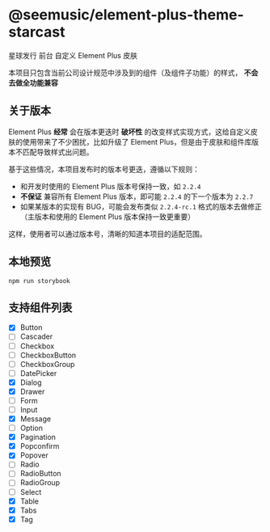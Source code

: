 # @seemusic/element-plus-theme-starcast

星球发行 前台 自定义 Element Plus 皮肤

本项目只包含当前公司设计规范中涉及到的组件（及组件子功能）的样式， **不会去做全功能兼容**

## 关于版本
Element Plus **经常** 会在版本更迭时 **破坏性** 的改变样式实现方式，这给自定义皮肤的使用带来了不少困扰，比如升级了 Element Plus，但是由于皮肤和组件库版本不匹配导致样式出问题。

基于这些情况，本项目发布时的版本号更迭，遵循以下规则：
* 和开发时使用的 Element Plus 版本号保持一致，如 `2.2.4`
* **不保证** 兼容所有 Element Plus 版本，即可能 `2.2.4` 的下一个版本为 `2.2.7`
* 如果某版本的实现有 BUG，可能会发布类似 `2.2.4-rc.1` 格式的版本去做修正（主版本和使用的 Element Plus 版本保持一致更重要）

这样，使用者可以通过版本号，清晰的知道本项目的适配范围。

## 本地预览

```
npm run storybook
```

## 支持组件列表

- [x] Button
- [ ] Cascader
- [ ] Checkbox
- [ ] CheckboxButton
- [ ] CheckboxGroup
- [ ] DatePicker
- [x] Dialog
- [x] Drawer
- [ ] Form
- [ ] Input
- [x] Message
- [ ] Option
- [x] Pagination
- [x] Popconfirm
- [x] Popover
- [ ] Radio
- [ ] RadioButton
- [ ] RadioGroup
- [ ] Select
- [x] Table
- [x] Tabs
- [x] Tag